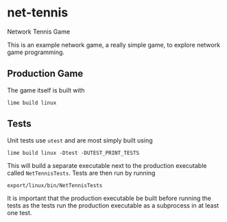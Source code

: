 # net-tennis
Network Tennis Game

This is an example network game, a really simple game, to explore network game programming.

## Production Game

The game itself is built with 

`lime build linux`

## Tests

Unit tests use `utest` and are most simply built using

```
lime build linux -Dtest -DUTEST_PRINT_TESTS
```

This will build a separate executable next to the production executable called `NetTennisTests`. Tests are then run by running

`export/linux/bin/NetTennisTests`

It is important that the production executable be built before running the tests as the tests run the production executable as a subprocess in at least one test.